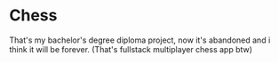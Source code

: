 # Chess

That's my bachelor's degree diploma project, now it's abandoned and i think it will be forever.
(That's fullstack multiplayer chess app btw)
